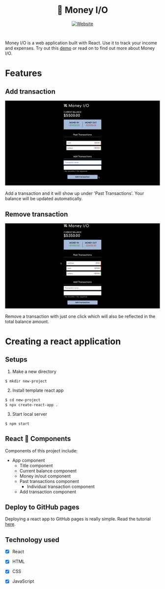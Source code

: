 <div align="center">
    <h1>💸 Money I/O</h1>
    
[![Website](https://img.shields.io/website?down_color=red&down_message=offline&label=Demo&style=for-the-badge&up_color=b&up_message=online&url=https%3A%2F%2Fhongmei-codes.github.io%2Fmoney_io%2F)](https://hongmei-codes.github.io/money_io/)
</div>
<br/>

Money I/O is a web application built with React. Use it to track your income and expenses. Try out this [demo](https://hongmei-codes.github.io/money_io/) or read on to find out more about Money I/O.

# Features
## Add transaction
![add transaction](https://github.com/hongmei-codes/money_io/blob/master/demo/add.gif)

Add a transaction and it will show up under 'Past Transactions'. Your balance will be updated automatically.

## Remove transaction
![remove transaction](https://github.com/hongmei-codes/money_io/blob/master/demo/remove.gif)

Remove a transaction with just one click which will also be reflected in the total balance amount.


# Creating a react application
## Setups
1. Make a new directory
```console
$ mkdir new-project
```
2. Install template react app
```console
$ cd new-project
$ npx create-react-app .
```
3. Start local server
```console
$ npm start
```

## React  🧩  Components
Components of this project include:
* App component
    * Title component
    * Current balance component
    * Money in/out component
    * Past transactions component
        * Individual transaction component
    * Add transaction component

## Deploy to GitHub pages
Deploying a react app to GitHub pages is really simple. Read the tutorial [here](https://github.com/hongmei-codes/react_test_deploy/blob/master/README.md).

## Technology used
- [x] React
- [x] HTML
- [x] CSS
- [x] JavaScript

